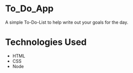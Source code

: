 # To_Do_App
A simple To-Do-List to help write out your goals for the day.

# Technologies Used
<ul>
  <li>HTML</li>
  <li>CSS</li>
  <li>Node</li>
</ul>
